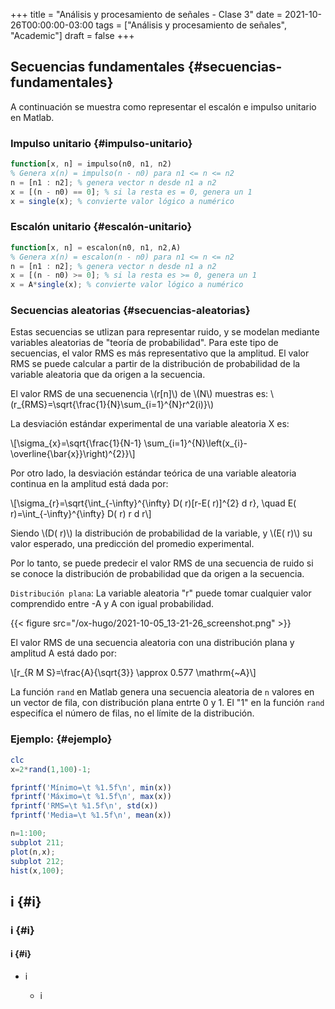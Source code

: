 +++
title = "Análisis y procesamiento de señales - Clase 3"
date = 2021-10-26T00:00:00-03:00
tags = ["Análisis y procesamiento de señales", "Academic"]
draft = false
+++

## Secuencias fundamentales {#secuencias-fundamentales}

A continuación se muestra como representar el escalón e impulso unitario en Matlab.


### Impulso unitario {#impulso-unitario}

```octave
function[x, n] = impulso(n0, n1, n2)
% Genera x(n) = impulso(n - n0) para n1 <= n <= n2
n = [n1 : n2]; % genera vector n desde n1 a n2
x = [(n - n0) == 0]; % si la resta es = 0, genera un 1
x = single(x); % convierte valor lógico a numérico
```


### Escalón unitario {#escalón-unitario}

```octave
function[x, n] = escalon(n0, n1, n2,A)
% Genera x(n) = escalon(n - n0) para n1 <= n <= n2
n = [n1 : n2]; % genera vector n desde n1 a n2
x = [(n - n0) >= 0]; % si la resta es >= 0, genera un 1
x = A*single(x); % convierte valor lógico a numérico
```


### Secuencias aleatorias {#secuencias-aleatorias}

Estas secuencias se utlizan para representar ruido, y se modelan mediante variables aleatorias de "teoría de probabilidad". Para este tipo de secuencias, el valor RMS es más representativo que la amplitud. El valor RMS se puede calcular a partir de la distribución de probabilidad de la variable aleatoria que da origen a la secuencia.

El valor RMS de una secuenencia \\(r[n]\\) de \\(N\\) muestras es: \\(r\_{RMS}=\sqrt{\frac{1}{N}\sum\_{i=1}^{N}r^2(i)}\\)

La desviación estándar experimental de una variable aleatoria X es:

\\[\sigma\_{x}=\sqrt{\frac{1}{N-1} \sum\_{i=1}^{N}\left(x\_{i}-\overline{\bar{x}}\right)^{2}}\\]

Por otro lado, la desviación estándar teórica de una variable aleatoria continua en la amplitud está dada por:

\\[\sigma\_{r}=\sqrt{\int\_{-\infty}^{\infty} D( r)[r-E( r)]^{2} d r}, \quad E( r)=\int\_{-\infty}^{\infty} D( r) r d r\\]

Siendo \\(D( r)\\) la distribución de probabilidad de la variable, y \\(E( r)\\) su valor esperado, una predicción del promedio experimental.

Por lo tanto, se puede predecir el valor RMS de una secuencia de ruido si se conoce la distribución de probabilidad que da origen a la secuencia.

`Distribución plana`: La variable aleatoria "r" puede tomar cualquier valor comprendido entre -A y A con igual probabilidad.

{{< figure src="/ox-hugo/2021-10-05_13-21-26_screenshot.png" >}}

El valor RMS de una secuencia aleatoria con una distribución plana y amplitud A está dado por:

\\[r\_{R M S}=\frac{A}{\sqrt{3}} \approx 0.577 \mathrm{~A}\\]

La función `rand` en Matlab genera una secuencia aleatoria de `n` valores en un vector de fila, con distribución plana entrte 0 y 1. El "1" en la función `rand` especifíca el número de filas, no el límite de la distribución.


### Ejemplo: {#ejemplo}

```octave
clc
x=2*rand(1,100)-1;

fprintf('Mínimo=\t %1.5f\n', min(x))
fprintf('Máximo=\t %1.5f\n', max(x))
fprintf('RMS=\t %1.5f\n', std(x))
fprintf('Media=\t %1.5f\n', mean(x))

n=1:100;
subplot 211;
plot(n,x);
subplot 212;
hist(x,100);
```


## i {#i}


### i {#i}


#### i {#i}

<!--list-separator-->

-  i

    <!--list-separator-->

    -  i